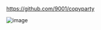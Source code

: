 https://github.com/9001/copyparty

![image](https://github.com/Trinity-SYT-SECURITY/XSS_vuln_issue/assets/96654161/4c7da9a3-b0a8-46fb-93a8-ca6786fea9e1)
